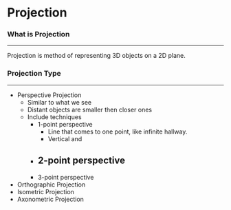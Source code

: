 # Projection
### What is Projection
---
Projection is method of representing 3D objects on a 2D plane.

### Projection Type
---
- Perspective Projection
	- Similar to what we see
	- Distant objects are smaller then closer ones
	- Include techniques
		- 1-point perspective
			- Line that comes to one point, like infinite hallway.
			- Vertical and 
		- 2-point perspective
			- 
		- 3-point perspective
- Orthographic Projection
- Isometric Projection
- Axonometric Projection